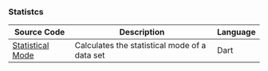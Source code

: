 ### Statistcs
| Source Code | Description | Language |
| --- | --- | --- |    
|[Statistical Mode](http://tpcg.io/_OXGQR4)|Calculates the statistical mode of a data set|Dart|  

